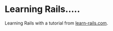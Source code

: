 # Learning Rails.....

Learning Rails with a tutorial from [learn-rails.com](http://learn-rails.com/).
